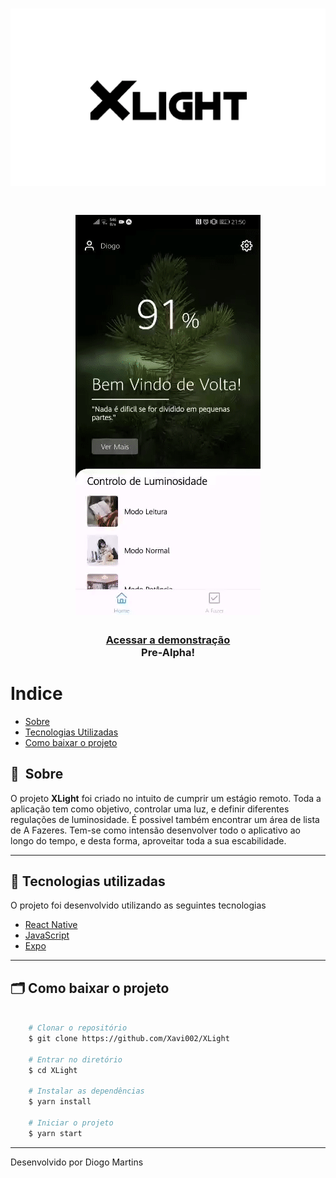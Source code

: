 <h1 align="center">
    <img src="./assets/logo.png">
</h1>

<h1 align="center">
    <img src="./assets/xlight.gif">
</h1>

<h3 align="center">
    <a href="https://exp-shell-app-assets.s3.us-west-1.amazonaws.com/android/%40diogo14m/XLight-d3191baf1f98404d8d69de79d0fe9f10-signed.apk">Acessar a demonstração</a>
    <br>
    Pre-Alpha!
<h3 >

# Indice

- [Sobre](#-sobre)
- [Tecnologias Utilizadas](#-tecnologias-utilizadas)
- [Como baixar o projeto](#-como-baixar-o-projeto)

## 🔖&nbsp; Sobre

O projeto **XLight** foi criado no intuito de cumprir um estágio remoto. Toda a aplicação tem como objetivo, controlar uma luz, e definir diferentes regulações de luminosidade. É possivel também encontrar um área de lista de A Fazeres. Tem-se como intensão desenvolver todo o aplicativo ao longo do tempo, e desta forma, aproveitar toda a sua escabilidade.

---

## 🚀 Tecnologias utilizadas

O projeto foi desenvolvido utilizando as seguintes tecnologias

- [React Native](https://reactnative.dev/)
- [JavaScript](https://developer.mozilla.org/pt-PT/docs/Web/JavaScript)
- [Expo](https://https://expo.io/)

---

## 🗂 Como baixar o projeto

```bash

    # Clonar o repositório
    $ git clone https://github.com/Xavi002/XLight

    # Entrar no diretório
    $ cd XLight

    # Instalar as dependências
    $ yarn install

    # Iniciar o projeto
    $ yarn start
```

---

Desenvolvido por Diogo Martins